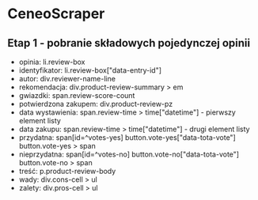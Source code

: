 # CeneoScraper
## Etap 1 - pobranie składowych pojedynczej opinii
- opinia: li.review-box
- identyfikator: li.review-box["data-entry-id"]
- autor: div.reviewer-name-line
- rekomendacja: div.product-review-summary > em
- gwiazdki: span.review-score-count
- potwierdzona zakupem: div.product-review-pz
- data wystawienia: span.review-time > time["datetime"] - pierwszy element listy
- data zakupu: span.review-time > time["datetime"] - drugi element listy
- przydatna: span[id=^votes-yes]
             button.vote-yes["data-tota-vote"]
             button.vote-yes > span
- nieprzydatna: span[id=^votes-no]
                button.vote-no["data-tota-vote"]
                button.vote-no > span
- treść: p.product-review-body
- wady: div.cons-cell > ul
- zalety: div.pros-cell > ul